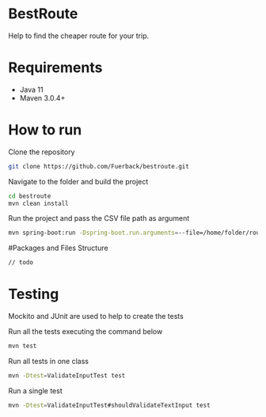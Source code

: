 # BestRoute
Help to find the cheaper route for your trip.

# Requirements

- Java 11
- Maven 3.0.4+

# How to run
Clone the repository
```sh
git clone https://github.com/Fuerback/bestroute.git
```

Navigate to the folder and build the project
```sh
cd bestroute
mvn clean install
```

Run the project and pass the CSV file path as argument
```sh
mvn spring-boot:run -Dspring-boot.run.arguments=--file=/home/folder/routes.csv
```

#Packages and Files Structure

```sh
// todo
```

# Testing
Mockito and JUnit are used to help to create the tests

Run all the tests executing the command below
```sh
mvn test
```
Run all tests in one class
```sh
mvn -Dtest=ValidateInputTest test
```
Run a single test
```sh
mvn -Dtest=ValidateInputTest#shouldValidateTextInput test
```
